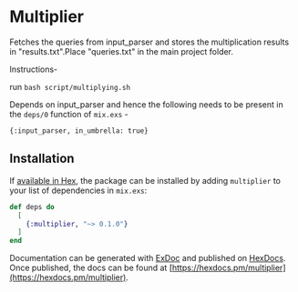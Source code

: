# Multiplier

Fetches the queries from input_parser and stores the multiplication results in "results.txt".Place "queries.txt" in the main project folder.

Instructions-


run `bash script/multiplying.sh`

Depends on input_parser and hence the following needs to be present in the `deps/0` function of `mix.exs` -

`{:input_parser, in_umbrella: true}`


## Installation

If [available in Hex](https://hex.pm/docs/publish), the package can be installed
by adding `multiplier` to your list of dependencies in `mix.exs`:

```elixir
def deps do
  [
    {:multiplier, "~> 0.1.0"}
  ]
end
```

Documentation can be generated with [ExDoc](https://github.com/elixir-lang/ex_doc)
and published on [HexDocs](https://hexdocs.pm). Once published, the docs can
be found at [https://hexdocs.pm/multiplier](https://hexdocs.pm/multiplier).


